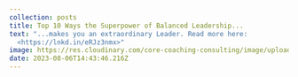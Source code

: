 ```yaml
---
collection: posts
title: Top 10 Ways the Superpower of Balanced Leadership...
text: ".﻿..makes you an extraordinary Leader. Read more here:
  <https://lnkd.in/eRJz3nmx>"
image: https://res.cloudinary.com/core-coaching-consulting/image/upload/v1691418787/Screen_Shot_2023-07-30_at_3.28.40_PM_w3jvfg.png
date: 2023-08-06T14:43:46.216Z
---
```

